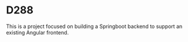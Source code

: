 # D288
This is a project focused on building a Springboot backend to support an existing Angular frontend.
